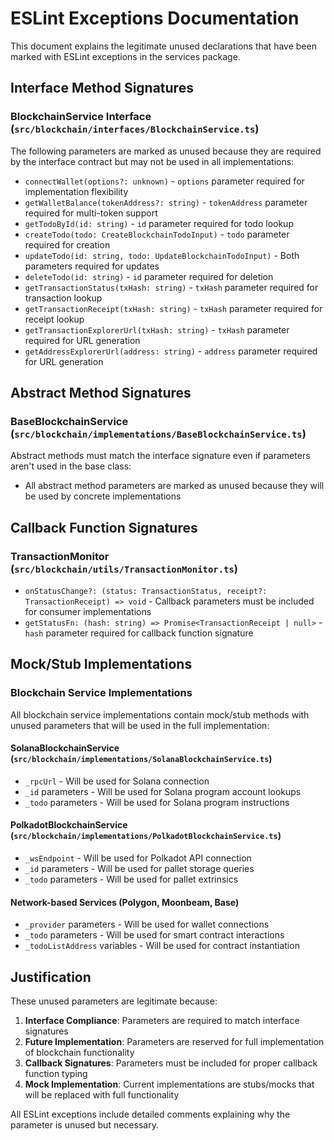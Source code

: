 # ESLint Exceptions Documentation

This document explains the legitimate unused declarations that have been marked with ESLint exceptions in the services package.

## Interface Method Signatures

### BlockchainService Interface (`src/blockchain/interfaces/BlockchainService.ts`)

The following parameters are marked as unused because they are required by the interface contract but may not be used in all implementations:

- `connectWallet(options?: unknown)` - `options` parameter required for implementation flexibility
- `getWalletBalance(tokenAddress?: string)` - `tokenAddress` parameter required for multi-token support
- `getTodoById(id: string)` - `id` parameter required for todo lookup
- `createTodo(todo: CreateBlockchainTodoInput)` - `todo` parameter required for creation
- `updateTodo(id: string, todo: UpdateBlockchainTodoInput)` - Both parameters required for updates
- `deleteTodo(id: string)` - `id` parameter required for deletion
- `getTransactionStatus(txHash: string)` - `txHash` parameter required for transaction lookup
- `getTransactionReceipt(txHash: string)` - `txHash` parameter required for receipt lookup
- `getTransactionExplorerUrl(txHash: string)` - `txHash` parameter required for URL generation
- `getAddressExplorerUrl(address: string)` - `address` parameter required for URL generation

## Abstract Method Signatures

### BaseBlockchainService (`src/blockchain/implementations/BaseBlockchainService.ts`)

Abstract methods must match the interface signature even if parameters aren't used in the base class:

- All abstract method parameters are marked as unused because they will be used by concrete implementations

## Callback Function Signatures

### TransactionMonitor (`src/blockchain/utils/TransactionMonitor.ts`)

- `onStatusChange?: (status: TransactionStatus, receipt?: TransactionReceipt) => void` - Callback parameters must be included for consumer implementations
- `getStatusFn: (hash: string) => Promise<TransactionReceipt | null>` - `hash` parameter required for callback function signature

## Mock/Stub Implementations

### Blockchain Service Implementations

All blockchain service implementations contain mock/stub methods with unused parameters that will be used in the full implementation:

#### SolanaBlockchainService (`src/blockchain/implementations/SolanaBlockchainService.ts`)

- `_rpcUrl` - Will be used for Solana connection
- `_id` parameters - Will be used for Solana program account lookups
- `_todo` parameters - Will be used for Solana program instructions

#### PolkadotBlockchainService (`src/blockchain/implementations/PolkadotBlockchainService.ts`)

- `_wsEndpoint` - Will be used for Polkadot API connection
- `_id` parameters - Will be used for pallet storage queries
- `_todo` parameters - Will be used for pallet extrinsics

#### Network-based Services (Polygon, Moonbeam, Base)

- `_provider` parameters - Will be used for wallet connections
- `_todo` parameters - Will be used for smart contract interactions
- `_todoListAddress` variables - Will be used for contract instantiation

## Justification

These unused parameters are legitimate because:

1. **Interface Compliance**: Parameters are required to match interface signatures
2. **Future Implementation**: Parameters are reserved for full implementation of blockchain functionality
3. **Callback Signatures**: Parameters must be included for proper callback function typing
4. **Mock Implementation**: Current implementations are stubs/mocks that will be replaced with full functionality

All ESLint exceptions include detailed comments explaining why the parameter is unused but necessary.
